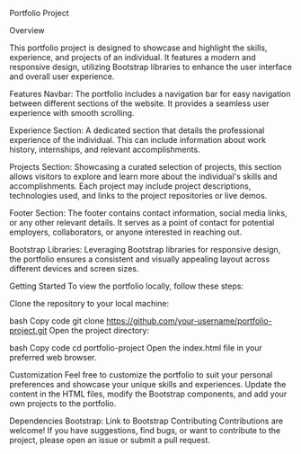 Portfolio Project

Overview

This portfolio project is designed to showcase and highlight the skills, experience, and projects of an individual. It features a modern and responsive design, utilizing Bootstrap libraries to enhance the user interface and overall user experience.

Features
Navbar: The portfolio includes a navigation bar for easy navigation between different sections of the website. It provides a seamless user experience with smooth scrolling.

Experience Section: A dedicated section that details the professional experience of the individual. This can include information about work history, internships, and relevant accomplishments.

Projects Section: Showcasing a curated selection of projects, this section allows visitors to explore and learn more about the individual's skills and accomplishments. Each project may include project descriptions, technologies used, and links to the project repositories or live demos.

Footer Section: The footer contains contact information, social media links, or any other relevant details. It serves as a point of contact for potential employers, collaborators, or anyone interested in reaching out.

Bootstrap Libraries: Leveraging Bootstrap libraries for responsive design, the portfolio ensures a consistent and visually appealing layout across different devices and screen sizes.

Getting Started
To view the portfolio locally, follow these steps:

Clone the repository to your local machine:

bash
Copy code
git clone https://github.com/your-username/portfolio-project.git
Open the project directory:

bash
Copy code
cd portfolio-project
Open the index.html file in your preferred web browser.

Customization
Feel free to customize the portfolio to suit your personal preferences and showcase your unique skills and experiences. Update the content in the HTML files, modify the Bootstrap components, and add your own projects to the portfolio.

Dependencies
Bootstrap: Link to Bootstrap
Contributing
Contributions are welcome! If you have suggestions, find bugs, or want to contribute to the project, please open an issue or submit a pull request.
